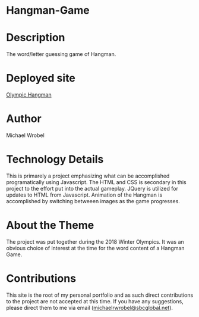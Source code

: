 # Hangman-Game

# Description

The word/letter guessing game of Hangman.

# Deployed site
[Olympic Hangman](https://michaelwrobelpersonal.github.io/Hangman-Game/)

# Author
Michael Wrobel

# Technology Details

This is primarely a project emphasizing what can be accomplished programatically using Javascript.  The HTML and CSS is secondary in this project to the effort put into the actual gameplay.  JQuery is utilized for updates to HTML from Javascript.  Animation of the Hangman is accomplished by switching betweeen images as the game progresses.

# About the Theme

The project was put together during the 2018 Winter Olympics.  It was an obvious choice of interest at the time for the word content of a Hangman Game.  

# Contributions

This site is the root of my personal portfolio and as such direct contributions to the project are not accepted at this time.  If you have any suggestions, please direct them to me via email (michaelrwrobel@sbcglobal.net).

